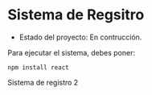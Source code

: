 <h1> Sistema de Regsitro</h1>

- Estado del proyecto: En contrucción.

Para ejecutar el sistema, debes poner:

```npm install react```

Sistema de registro 2
